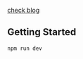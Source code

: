 
[check blog](https://orbit-orbit.tistory.com/entry/Nextjstypescript-SocketIO-%EC%8B%A4%EC%8B%9C%EA%B0%84-%EC%B1%84%ED%8C%85-%EA%B5%AC%ED%98%84simple-ver, "Tistory Blog")

## Getting Started

```bash
npm run dev





